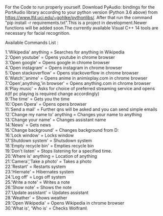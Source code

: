 For the Code to run properly yourself. Download PyAudio: bindings for the PortAudio library according to your python version (Python 3.6 above) from https://www.lfd.uci.edu/~gohlke/pythonlibs/. After that run the command "pip install -r requirements.txt".This is a project in development.Newer functions will be added soon.The currently available Visual C++ 14 tools are necessary for facial recognition.

Available Commands List :

1.'Wikipedia' anything = Searches for anything in Wikipedia\
2.'Open youtube' = Opens youtube in chrome browser\
3.'Open google' = Opens google in chrome browser\
4.'Open instagram' = Opens instagram in chrome browser\
5.'Open stackoverflow' = Opens stackoverflow in chrome browser\
6.'Watch','anime' = Opens anime in animixplay.com in chrome browser\
7.'Open',anything,'in browser' = Opens anything.com in chrome browser\
8.'Play music' = Asks for choice of preferred streaming service and opens it(If pc playing is required change accordingly)\
9.'The time' = Gets you the time\
10.'Open Opera' = Opens opera browser\
11.'Send a mail' = Further qns will be asked and you can send simple emails\
12.'Change my name to' anything = Changes your name to anything\
13.'Change your name' = Changes assistant name\
14.'News' = Gets news\
15.'Change background' = Changes background from D:\
16.'Lock window' = Locks window\
17.'Shutdown system' = Shutsdown system\
18.'Empty recycle bin' = Empties recycle bin\
19.'Don't listen' = Stops listening for a specified time.\
20.'Where is' anything = Location of anything\
21.'Camera','Take a photo' = Takes a photo\
22.'Restart' = Restarts system\
23.'Hiernate' = Hibernates system\
24.'Log off' = Logs off system\
25.'Write a note' = Writes a note\
26.'Show note' = Shows the note\
27.'Update assistant' = Updates assistant\
28.'Weather' = Shows weather\
29.'Open Wikipedia' = Opens Wikipedia in chrome browser\
30.'What is', 'Who is' = Checks Wolfram\

